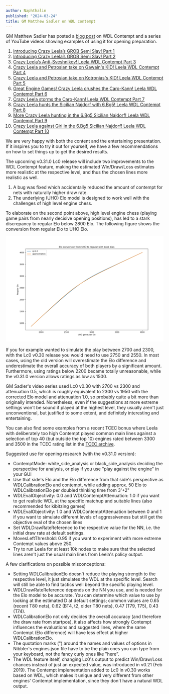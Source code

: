 ```yaml
---
author: Naphthalin
published: "2024-03-24"
title: GM Matthew Sadler on WDL contempt
---
```


GM Matthew Sadler has posted a [blog post](https://matthewsadler.me.uk/openings/online-chess-novelties/) on WDL Contempt and a series of YouTube videos showing examples of using it for opening preparation.
<!--more-->

1. [Introducing Crazy Leela’s GROB Semi Slav! Part 1](https://www.youtube.com/watch?v=u9i71vdm_Ew)
2. [Introducing Crazy Leela’s GROB Semi Slav! Part 2](https://www.youtube.com/watch?v=EK9_iA63Nvo)
3. [Crazy Leela’s Anti-Sveshnikov! Leela WDL Contempt Part 3](https://www.youtube.com/watch?v=Ho_qnc8pFFM)
4. [Crazy Leela and Petrosian take on Gawain's KID! Leela WDL Contempt Part 4](https://www.youtube.com/watch?v=gDw08AUTdMo)
5. [Crazy Leela and Petrosian take on Kotronias's KID! Leela WDL Contempt Part 5](https://www.youtube.com/watch?v=dPGyd18Kats)
6. [Great Engine Games! Crazy Leela crushes the Caro-Kann! Leela WDL Contempt Part 6](https://www.youtube.com/watch?v=HNOGm7Wk36g)
7. [Crazy Leela storms the Caro-Kann! Leela WDL Contempt Part 7](https://www.youtube.com/watch?v=XpsYVOR1g88)
8. [Crazy Leela hunts the Sicilian Najdorf with 6.Bg5! Leela WDL Contempt Part 8](https://www.youtube.com/watch?v=SLm5Fo3cWZM)
9. [More Crazy Leela hunting in the 6.Bg5 Sicilian Najdorf! Leela WDL Contempt Part 9](https://www.youtube.com/watch?v=Kr0xvrTqQw4)
10. [Crazy Leela against Giri in the 6.Bg5 Sicilian Najdorf! Leela WDL Contempt Part 10](https://www.youtube.com/watch?v=-pBJn-5KYGs)

We are very happy with both the content and the entertaining presentation. If it inspires you to try it out for yourself, we have a few recommendations on how to set things up to get the desired results.

The upcoming v0.31.0 Lc0 release will include two improvements to the WDL Contempt feature, making the estimated Win/Draw/Loss estimates more realistic at the respective level, and thus the chosen lines more realistic as well.

1. A bug was fixed which accidentally reduced the amount of contempt for nets with naturally higher draw rate.
2. The underlying (UHO) Elo model is designed to work well with the challenges of high level engine chess.

To elaborate on the second point above, high level engine chess (playing game pairs from nearly decisive opening positions), has led to a stark discrepancy to regular Elo below 2800 Elo. The following figure shows the conversion from regular Elo to UHO Elo.

![Elo_approximation](Elo_approximation2.png)

If you for example wanted to simulate the play between 2700 and 2300, with the Lc0 v0.30 release you would need to use 2750 and 2550. In most cases, using the old version will overestimate the Elo difference and underestimate the overall accuracy of both players by a significant amount. Furthermore, using ratings below 2200 became totally unreasonable, while the v0.31.0 version allows ratings as low as 1500.

GM Sadler's video series used Lc0 v0.30 with 2700 vs 2300 and attenuation 0.5, which is roughly equivalent to 2300 vs 1950 with the corrected Elo model and attenuation 1.0, so probably quite a bit more than originally intended.
Nonetheless, even if the suggestions at more extreme settings won't be sound if played at the highest level, they usually aren't just unconventional, but justified to some extent, and definitely interesting and entertaining.

You can also find some examples from a recent TCEC bonus where Leela with deliberately too high Contempt played common main lines against a selection of top 40 (but outside the top 10) engines rated between 3300 and 3500 in the TCEC rating list in the [TCEC archive](https://tcec-chess.com/#div=contemptla&game=1&season=26).


Suggested use for opening research (with the v0.31.0 version):
- ContemptMode: white_side_analysis or black_side_analysis deciding the perspective for analysis, or play if you use "play against the engine" in your GUI
- Use that side's Elo and the Elo difference from that side's perspective as WDLCalibrationElo and contempt, while adding approx. 50 Elo to WDLCalibrationElo per doubled thinking time from 3'+2"
- WDLEvalObjectivity: 0.0 and WDLContemptAttenuation: 1.0 if you want to get realistic WDL at the specific matchup and suitable lines (also recommended for kibitzing games)
- WDLEvalObjectivity: 1.0 and WDLContemptAttenuation between 0 and 1 if you want to simulate different levels of aggressiveness but still get the objective eval of the chosen lines
- Set WDLDrawRateReference to the respective value for the NN, i.e. the initial draw rate at default settings.
- MovesLeftThreshold: 0.95 if you want to experiment with more extreme Contempt values above 250.
- Try to run Leela for at least 10k nodes to make sure that the selected lines aren't just the usual main lines from Leela's policy output.


A few clarifications on possible misconceptions:
- Setting WDLCalibrationElo doesn't reduce the playing strength to the respective level, it just simulates the WDL at the specific level. Search will still be able to find tactics well beyond the specific playing level.
- WDLDrawRateReference depends on the NN you use, and is needed for the Elo model to be accurate. You can determine which value to use by looking at the estimated D at default settings; common values are 0.65 (recent T80 nets), 0.62 (BT4, t2, older T80 nets), 0.47 (T79, T75), 0.43 (T74).
- WDLCalibrationElo not only decides the overall accuracy (and therefore the draw rate from startpos), it also affects how strongly Contempt influences the evaluations and suggested lines, where the same Contempt (Elo difference) will have less effect at higher WDLCalibrationElo.
- The quotation marks (&#x0022;) around the names and values of options in Nibbler's engines.json file have to be the plain ones you can type from your keyboard, not the fancy curly ones like &#x201F;here&#x201D;.
- The WDL feature itself, changing Lc0's output to predict Win/Draw/Loss chances instead of just an expected value, was introduced in v0.21 (Feb 2019). The Contempt implementation added to Lc0 in v0.30 works based on WDL, which makes it unique and very different from other engines' Contempt implementation, since they don't have a natural WDL output.

